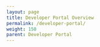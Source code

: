 ```yaml
---
layout: page
title: Developer Portal Overview
permalink: /developer-portal/
weight: 150
parent: Developer Portal
---
```


